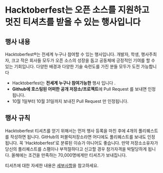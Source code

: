 # Hacktoberfest는 오픈 소스를 지원하고 멋진 티셔츠를 받을 수 있는 행사입니다

## 행사 내용

Hacktoberfest®는 전세계 누구나 참여할 수 있는 행사입니다. 개발자, 학생, 행사주최자, 크고 작은 회사들 모두가 오픈 소스의 성장을 돕고 공동체에 긍정적인 기여를 할 수 있는 기회입니다. 다양한 배경과 다양한 기술 숙련도를 가진 분들 모두가 도전 가능합니다

- Hacktoberfest는 **전세계 누구나 참여가능한** 행사 입니다 .
- **Github에 호스팅된 어떠한 공개 저장소/프로젝트**에 Pull Request 를 보내면 인정됩니다.
- 10월 1일부터 10월 31일까지 보내진 Pull Request 만 인정됩니다.

## 행사 규칙

Hacktoberfest 티셔츠를 얻기 위해서는 먼저 행사 등록을 마친 후에 4개의 풀리퀘스트를 작성하면 됩니다. GitHub의 퍼블릭저장소라면 어디에도 풀리퀘스트를 보내도 인정됩니다. 꼭 'Hacktoberfest'로 분류된 이슈가 아니어도 좋습니다. 만약 저장소소유자가 당신의 풀리퀘스트를 스팸이나 부적절하다고 신고할 경우 참가자격을 박탈당하게 됩니다. 올해에는 조건을 만족하는 70,000명에게만 티셔츠가 보내집니다.

티셔츠에 대한 자세한 내용은 [세부사항](https://hacktoberfest.digitalocean.com/details)을 참고하세요.
